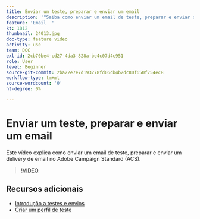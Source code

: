 ```yaml
---
title: Enviar um teste, preparar e enviar um email
description: '"Saiba como enviar um email de teste, preparar e enviar o delivery de email. "'
feature: 'Email  '
kt: 1812
thumbnail: 24013.jpg
doc-type: feature video
activity: use
team: DOC
exl-id: 2cb70be4-cd27-4da3-828a-be4c07d4c951
role: User
level: Beginner
source-git-commit: 2ba22e7e7d193278fd06cb4b2dc80f650f754ec8
workflow-type: tm+mt
source-wordcount: '0'
ht-degree: 0%

---
```


# Enviar um teste, preparar e enviar um email

Este vídeo explica como enviar um email de teste, preparar e enviar um delivery de email no Adobe Campaign Standard (ACS).

>[!VIDEO](https://video.tv.adobe.com/v/24013/)

## Recursos adicionais

* [Introdução a testes e envios](https://experienceleague.adobe.com/docs/campaign-standard/using/testing-and-sending/get-started-sending-messages.html)
* [Criar um perfil de teste](/help/profiles-and-audiences/creating-a-profile.md)
